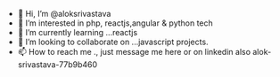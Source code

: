 - 👋 Hi, I’m @aloksrivastava
- 👀 I’m interested in php, reactjs,angular & python tech
- 🌱 I’m currently learning ...reactjs
- 💞️ I’m looking to collaborate on ...javascript projects.
- 📫 How to reach me ., just message me here or on linkedin also alok-srivastava-77b9b460

<!---
aloknimble/aloknimble is a ✨ special ✨ repository because its `README.md` (this file) appears on your GitHub profile.
You can click the Preview link to take a look at your changes.
--->
